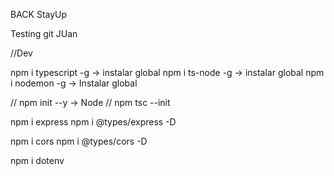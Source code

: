 BACK
StayUp

Testing git JUan

//Dev

npm i typescript -g -> instalar global
npm i ts-node -g -> instalar global
npm i nodemon -g -> Instalar global

// npm init --y -> Node // npm tsc --init

npm i express
npm i @types/express -D

npm i cors
npm i @types/cors -D

npm i dotenv
